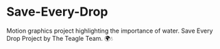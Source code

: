 # Save-Every-Drop
Motion graphics project highlighting the importance of water. Save Every Drop Project by The Teagle Team. 🌍💧

